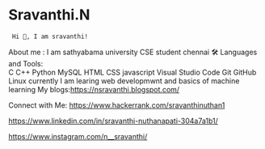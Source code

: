 # Sravanthi.N
     Hi 👋, I am sravanthi!

About me :
I am sathyabama university CSE student chennai
🛠 Languages and Tools:                                                                             
C  C++  Python  MySQL  HTML  CSS
javascript   Visual Studio Code  Git
GitHub  Linux
currently I am learing web developmwnt and basics of machine learning
My blogs:https://nsravanthi.blogspot.com/

Connect with Me:
 https://www.hackerrank.com/sravanthinuthan1
 
 https://www.linkedin.com/in/sravanthi-nuthanapati-304a7a1b1/
 
 https://www.instagram.com/n__sravanthi/

 
